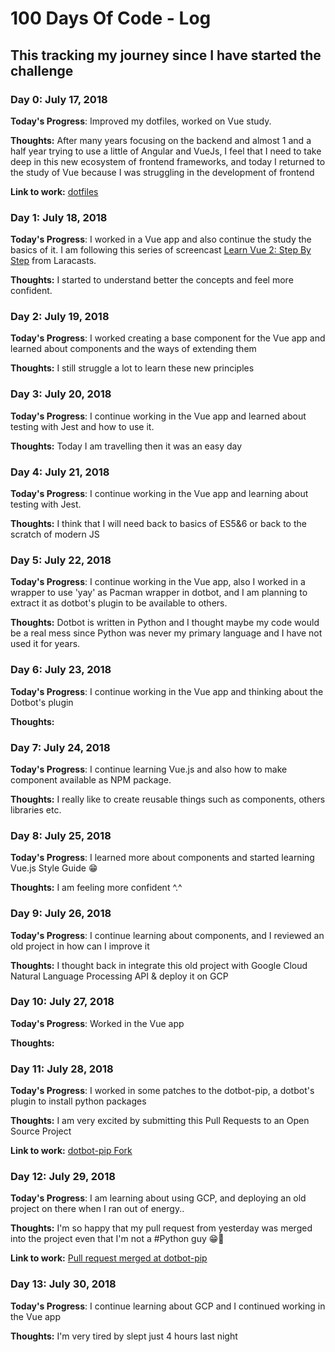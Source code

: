 # 100 Days Of Code - Log

## This tracking my journey since I have started the challenge

### Day 0: July 17, 2018

**Today's Progress**: Improved my dotfiles, worked on Vue study.

**Thoughts:** After many years focusing on the backend and almost 1 and a half year trying to use a little of Angular and VueJs, I feel that I need to take deep in this new ecosystem of frontend frameworks, and today I returned to the study of Vue because I was struggling in the development of frontend

**Link to work:** [dotfiles](https://github.com/davibusanello/dotfiles)

### Day 1: July 18, 2018

**Today's Progress**: I worked in a Vue app and also continue the study the basics of it. I am following this series of screencast [Learn Vue 2: Step By Step](https://laracasts.com/series/learn-vue-2-step-by-step/) from Laracasts.

**Thoughts:** I started to understand better the concepts and feel more confident.

### Day 2: July 19, 2018

**Today's Progress**: I worked creating a base component for the Vue app and learned about components and the ways of extending them

**Thoughts:** I still struggle a lot to learn these new principles

### Day 3: July 20, 2018

**Today's Progress**: I continue working in the Vue app and learned about testing with Jest and how to use it.

**Thoughts:** Today I am travelling then it was an easy day

### Day 4: July 21, 2018

**Today's Progress**: I continue working in the Vue app and learning about testing with Jest.

**Thoughts:** I think that I will need back to basics of ES5&6 or back to the scratch of modern JS

### Day 5: July 22, 2018

**Today's Progress**: I continue working in the Vue app, also I worked in a wrapper to use 'yay' as Pacman wrapper in dotbot, and I am planning to extract it as dotbot's plugin to be available to others.

**Thoughts:** Dotbot is written in Python and I thought maybe my code would be a real mess since Python was never my primary language and I have not used it for years.

### Day 6: July 23, 2018

**Today's Progress**: I continue working in the Vue app and thinking about the Dotbot's plugin

**Thoughts:**

### Day 7: July 24, 2018

**Today's Progress**: I continue learning Vue.js and also how to make component available as NPM package.

**Thoughts:** I really like to create reusable things such as components, others libraries etc.

### Day 8: July 25, 2018

**Today's Progress**: I learned more about components and started learning Vue.js Style Guide 😁

**Thoughts:** I am feeling more confident ^.^

### Day 9: July 26, 2018

**Today's Progress**: I continue learning about components, and I reviewed an old project in how can I improve it

**Thoughts:** I thought back in integrate this old project with Google Cloud Natural Language Processing API & deploy it on GCP

### Day 10: July 27, 2018

**Today's Progress**: Worked in the Vue app

**Thoughts:**

### Day 11: July 28, 2018

**Today's Progress**: I worked in some patches to the dotbot-pip, a dotbot's plugin to install python packages

**Thoughts:** I am very excited by submitting this Pull Requests to an Open Source Project

**Link to work:** [dotbot-pip Fork](https://github.com/davibusanello/dotbot-pip)

### Day 12: July 29, 2018

**Today's Progress**: I am learning about using GCP, and deploying an old project on there when I ran out of energy..

**Thoughts:** I'm so happy that my pull request from yesterday was merged into the project even that I'm not a #Python guy 😁🚀

**Link to work:** [Pull request merged at dotbot-pip](https://github.com/sobolevn/dotbot-pip/pull/2)

### Day 13: July 30, 2018

**Today's Progress**: I continue learning about GCP and I continued working in the Vue app

**Thoughts:** I'm very tired by slept just 4 hours last night

